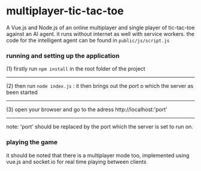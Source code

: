 # multiplayer-tic-tac-toe
A Vue.js and Node.js of an online multiplayer and single player of tic-tac-toe against an AI agent. it runs without internet as well with service workers.
the code for the intelligent agent can be found in `public/js/script.js`

### running and setting up the application
(1) firstly run `npm install` in the root folder of the project<hr/>
(2) then run `node index.js` : it then brings out the port o which the server as been started <hr/>
(3) open your browser and go to the adress http://localhost:'port' <hr/>
note: 'port' should be replaced by the port which the server is set to run on.

### playing the game
it should be noted that there is a multiplayer mode too, implemented using vue.js and socket.io for real time playing between clients
